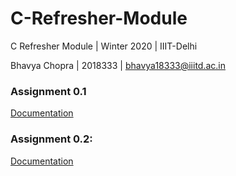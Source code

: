 # C-Refresher-Module
C Refresher Module | Winter 2020 | IIIT-Delhi

Bhavya Chopra | 2018333 | bhavya18333@iiitd.ac.in

### Assignment 0.1

[Documentation](https://github.com/BhavyaC16/C-Refresher-Module/tree/master/Assignment_0/Part_01#understanding-program-compilation-process)

### Assignment 0.2: 

[Documentation](https://github.com/BhavyaC16/C-Refresher-Module/tree/master/Assignment_0/Part_02#combining-c-and-assembly-language-programs)
